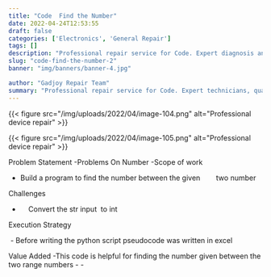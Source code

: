 ```yaml
---
title: "Code  Find the Number"
date: 2022-04-24T12:53:55
draft: false
categories: ['Electronics', 'General Repair']
tags: []
description: "Professional repair service for Code. Expert diagnosis and quality repairs in Bangalore."
slug: "code-find-the-number-2"
banner: "img/banners/banner-4.jpg"

author: "Gadjoy Repair Team"
summary: "Professional repair service for Code. Expert technicians, quality parts, warranty included."
---
```


{{< figure src="/img/uploads/2022/04/image-104.png" alt="Professional device repair" >}}

{{< figure src="/img/uploads/2022/04/image-105.png" alt="Professional device repair" >}}

Problem Statement -Problems On Number -Scope of work

- Build a program to find the number between the given&nbsp;&nbsp;&nbsp;&nbsp;&nbsp;&nbsp;&nbsp; two number

Challenges

- &nbsp;&nbsp;&nbsp; Convert the str input&nbsp; to int

Execution Strategy

&nbsp;- Before writing the python script pseudocode was written in excel

Value Added -This code is helpful for finding the number given between the two range numbers - -